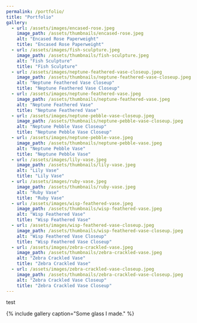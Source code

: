 ```yaml
---
permalink: /portfolio/
title: "Portfolio"
gallery:
  - url: /assets/images/encased-rose.jpeg
    image_path: /assets/thumbnails/encased-rose.jpeg
    alt: "Encased Rose Paperweight"
    title: "Encased Rose Paperweight"
  - url: /assets/images/fish-sculpture.jpeg
    image_path: /assets/thumbnails/fish-sculpture.jpeg
    alt: "Fish Sculpture"
    title: "Fish Sculpture"
  - url: /assets/images/neptune-feathered-vase-closeup.jpeg
    image_path: /assets/thumbnails/neptune-feathered-vase-closeup.jpeg
    alt: "Neptune Feathered Vase Closeup"
    title: "Neptune Feathered Vase Closeup"
  - url: /assets/images/neptune-feathered-vase.jpeg
    image_path: /assets/thumbnails/neptune-feathered-vase.jpeg
    alt: "Neptune Feathered Vase"
    title: "Neptune Feathered Vase"
  - url: /assets/images/neptune-pebble-vase-closeup.jpeg
    image_path: /assets/thumbnails/neptune-pebble-vase-closeup.jpeg
    alt: "Neptune Pebble Vase Closeup"
    title: "Neptune Pebble Vase Closeup"
  - url: /assets/images/neptune-pebble-vase.jpeg
    image_path: /assets/thumbnails/neptune-pebble-vase.jpeg
    alt: "Neptune Pebble Vase"
    title: "Neptune Pebble Vase"
  - url: /assets/images/lily-vase.jpeg
    image_path: /assets/thumbnails/lily-vase.jpeg
    alt: "Lily Vase"
    title: "Lily Vase"
  - url: /assets/images/ruby-vase.jpeg
    image_path: /assets/thumbnails/ruby-vase.jpeg
    alt: "Ruby Vase"
    title: "Ruby Vase"
  - url: /assets/images/wisp-feathered-vase.jpeg
    image_path: /assets/thumbnails/wisp-feathered-vase.jpeg
    alt: "Wisp Feathered Vase"
    title: "Wisp Feathered Vase"
  - url: /assets/images/wisp-feathered-vase-closeup.jpeg
    image_path: /assets/thumbnails/wisp-feathered-vase-closeup.jpeg
    alt: "Wisp Feathered Vase Closeup"
    title: "Wisp Feathered Vase Closeup"
  - url: /assets/images/zebra-crackled-vase.jpeg
    image_path: /assets/thumbnails/zebra-crackled-vase.jpeg
    alt: "Zebra Crackled Vase"
    title: "Zebra Crackled Vase"
  - url: /assets/images/zebra-crackled-vase-closeup.jpeg
    image_path: /assets/thumbnails/zebra-crackled-vase-closeup.jpeg
    alt: "Zebra Crackled Vase Closeup"
    title: "Zebra Crackled Vase Closeup"
---
```

test

{% include gallery caption="Some glass I made." %}
